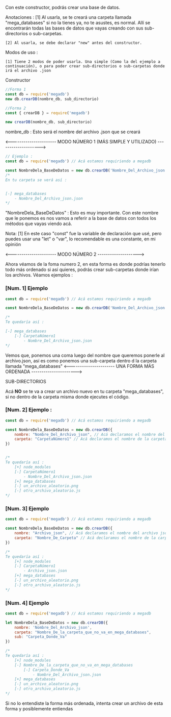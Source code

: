 Con este constructor, podrás crear una base de datos.

Anotaciones : 
	[1] Al usarla, se te creará una carpeta llamada "mega_databases" si no la tienes ya, no te asustes, es normal. Allí se 
	encontrarán todas las bases de datos que vayas creando con sus sub-directorios o sub-carpetas.

	[2] Al usarla, se debe declarar "new" antes del constructor.

Modos de uso :

	[1] Tiene 2 modos de poder usarla. Una simple (Como la del ejemplo a continuación), o para poder crear sub-directorios o sub-carpetas donde irá el archivo .json 

Constructor
```js
//Forma 1
const db = require('megadb')
new db.crearDB(nombre_db, sub_directorio)

//Forma 2
const { crearDB } = require('megadb')

new crearDB(nombre_db, sub_directorio)
```

nombre_db : Esto será el nombre del archivo .json que se creará

<---------------------- MODO NÚMERO 1 (MÁS SIMPLE Y UTILIZADO) -------------------->

```js
// Ejemplo :
const db = require('megadb') // Acá estamos requiriendo a megadb

const NombreDela_BaseDeDatos = new db.crearDB('Nombre_Del_Archivo_json') // Acá creamos la base de datos (es un archivo .json - Que se note el "new")
/*
En tu carpeta se verá así :


[-] mega_databases
	- Nombre_Del_Archivo_json.json
*/

```

"NombreDela_BaseDeDatos" : Esto es muy importante. Con este nombre que le ponemos es nos vamos a referir a la base de datos con todos los métodos que vayas viendo acá.

Nota:
	[1] En este caso "const" fue la variable de declaración que usé, pero puedes usar una "let" o "var", lo recomendable es una constante, en mi opinión



<---------------------- MODO NÚMERO 2 -------------------->

Ahora véamos de la foma numero 2, en esta forma es donde podrías tenerlo todo más ordenado si así quieres, podrás crear sub-carpetas donde irían los archivos. Véamos ejemplos :

### [Num. 1] Ejemplo

```js
const db = require('megadb') // Acá estamos requiriendo a megadb

const NombreDela_BaseDeDatos = new db.crearDB('Nombre_Del_Archivo_json', 'CarpetaNúmero1')

/*
Te quedaría así :

[-] mega_databases
	[-] CarpetaNúmero1
		- Nombre_Del_Archivo_json.json
*/
```

Vemos que, ponemos una coma luego del nombre que queremos ponerle al archivo.json, así es como ponemos una sub-carpeta dentro d la carpeta llamada "mega_databases"
<---------------------- UNA FORMA MÁS ORDENADA ---------------------->

SUB-DIRECTORIOS

Acá **NO** se te va a crear un archivo nuevo en tu carpeta "mega_databases", si no dentro de la carpeta misma donde ejecutes el código.

### [Num. 2] Ejemplo :
```js
const db = require('megadb') // Acá estamos requiriendo a megadb

const NombreDela_BaseDeDatos = new db.crearDB({
	nombre: "Nombre_Del_Archivo_json", // Acá declaramos el nombre del archivo json
	carpeta: "CarpetaNúmero1" // Acá declaramos el nombre de la carpeta donde queremos que vaya el archivo json
})


/*
Te quedaría así :
	[+] node_modules
	[-] CarpetaNúmero1
		- Nombre_Del_Archivo_json.json
	[+] mega_databases
	[-] un_archivo_aleatorio.png
	[-] otro_archivo_aleatorio.js
*/

```

### [Num. 3] Ejemplo 

```js
const db = require('megadb') // Acá estamos requiriendo a megadb

const NombreDela_BaseDeDatos = new db.crearDB({
	nombre: "Archivo_json", // Acá declaramos el nombre del archivo json
	carpeta: "Nombre_De_Carpeta" // Acá declaramos el nombre de la carpeta donde queremos que vaya el archivo json
})

/*
Te quedaría así :
	[+] node_modules
	[-] CarpetaNúmero1
		- Archivo_json.json 
	[+] mega_databases
	[-] un_archivo_aleatorio.png
	[-] otro_archivo_aleatorio.js
*/
```

### [Num. 4] Ejemplo

```js
const db = require('megadb') // Acá estamos requiriendo a megadb

let NombreDela_BaseDeDatos = new db.crearDB({
	nombre: 'Nombre_Del_Archivo_json',
	carpeta: "Nombre_De_la_carpeta_que_no_va_en_mega_databases",
	sub: "Carpeta_Donde_Va"
})

/*
Te quedaría así :
	[+] node_modules
	[-] Nombre_De_la_carpeta_que_no_va_en_mega_databases
    	[-] Carpeta_Donde_Va
        	- Nombre_Del_Archivo_json.json
    [+] mega_databases
	[-] un_archivo_aleatorio.png
	[-] otro_archivo_aleatorio.js
*/
```
Si no lo entendiste la forma más ordenada, intenta crear un archivo de esta forma y posiblemente entiendas